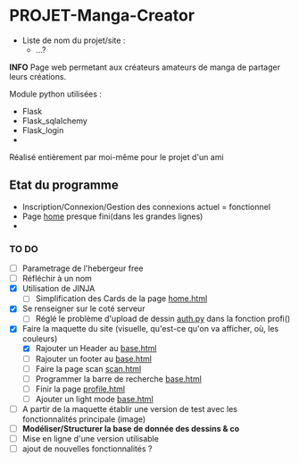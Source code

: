 
# PROJET-Manga-Creator

- Liste de nom du projet/site :
  - ...?

**INFO**
Page web permetant aux créateurs amateurs de manga de partager leurs créations.

Module python utilisées :

- Flask
- Flask_sqlalchemy
- Flask_login
-

Réalisé entièrement par moi-même pour le projet d'un ami

## Etat du programme

- Inscription/Connexion/Gestion des connexions actuel = fonctionnel
- Page [home](https://github.com/Kyosse/Projet-H/blob/main/website/templates/home.html) presque fini(dans les grandes lignes)
-

### TO DO

- [ ] Parametrage de l'hebergeur free
- [ ] Réfléchir à un nom
- [x] Utilisation de JINJA
  - [ ] Simplification des Cards de la page [home.html](https://github.com/Kyosse/Projet-H/blob/main/website/templates/home.html)
- [x] Se renseigner sur le coté serveur
  - [ ] Réglé le problème d'upload de dessin [auth.py](https://github.com/Kyosse/Projet-H/tree/main/website/auth.py) dans la fonction profi()
- [x] Faire la maquette du site (visuelle, qu'est-ce qu'on va afficher, où, les couleurs)
  - [x] Rajouter un Header au [base.html](https://github.com/Kyosse/Projet-H/blob/main/website/templates/base.html)
  - [ ] Rajouter un footer au [base.html](https://github.com/Kyosse/Projet-H/blob/main/website/templates/base.html)
  - [ ] Faire la page scan [scan.html](https://github.com/Kyosse/Projet-H/tree/main/website/scan.html)
  - [ ] Programmer la barre de recherche [base.html](https://github.com/Kyosse/Projet-H/blob/main/website/templates/base.html)
  - [ ] Finir la page [profile.html](https://github.com/Kyosse/Projet-H/blob/main/website/templates/profile.html)
  - [ ] Ajouter un light mode [base.html](https://github.com/Kyosse/Projet-H/blob/main/website/templates/base.html)
- [ ] A partir de la maquette établir une version de test avec les fonctionnalités principale (image)
- [ ] **Modéliser/Structurer la base de donnée des dessins & co**
- [ ] Mise en ligne d'une version utilisable
- [ ] ajout de nouvelles fonctionnalités ?
